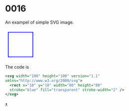 # 0016
An exampel of simple SVG image.

<svg width="100" height="100" version="1.1"
xmlns="http://www.w3.org/2000/svg">
  <rect x="10" y="10" width="80" height="80"
  stroke="blue" fill="transparent" stroke-width="2" />
</svg>

The code is

```svg
<svg width="100" height="100" version="1.1"
xmlns="http://www.w3.org/2000/svg">
  <rect x="10" y="10" width="80" height="80"
  stroke="blue" fill="transparent" stroke-width="2" />
</svg>
```


[&bull;](README.md)
